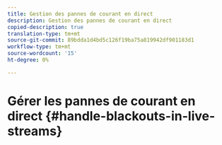```yaml
---
title: Gestion des pannes de courant en direct
description: Gestion des pannes de courant en direct
copied-description: true
translation-type: tm+mt
source-git-commit: 89bdda1d4bd5c126f19ba75a819942df901183d1
workflow-type: tm+mt
source-wordcount: '15'
ht-degree: 0%

---
```



# Gérer les pannes de courant en direct {#handle-blackouts-in-live-streams}
